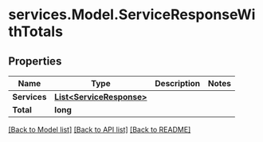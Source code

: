 # services.Model.ServiceResponseWithTotals

## Properties

Name | Type | Description | Notes
------------ | ------------- | ------------- | -------------
**Services** | [**List&lt;ServiceResponse&gt;**](ServiceResponse.md) |  | 
**Total** | **long** |  | 

[[Back to Model list]](../README.md#documentation-for-models) [[Back to API list]](../README.md#documentation-for-api-endpoints) [[Back to README]](../README.md)

